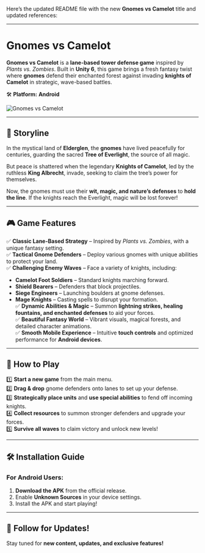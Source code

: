 Here’s the updated README file with the new **Gnomes vs Camelot** title and updated references:

---

# **Gnomes vs Camelot**  

**Gnomes vs Camelot** is a **lane-based tower defense game** inspired by *Plants vs. Zombies*. Built in **Unity 6**, this game brings a fresh fantasy twist where **gnomes** defend their enchanted forest against invading **knights of Camelot** in strategic, wave-based battles.  

🛠 **Platform:** **Android**  

![Gnomes vs Camelot](GnomeVsCamelot/Assets/Images/GameBanner.png)

---

## 📖 **Storyline**  
In the mystical land of **Elderglen**, the **gnomes** have lived peacefully for centuries, guarding the sacred **Tree of Everlight**, the source of all magic.  

But peace is shattered when the legendary **Knights of Camelot**, led by the ruthless **King Albrecht**, invade, seeking to claim the tree’s power for themselves.  

Now, the gnomes must use their **wit, magic, and nature’s defenses** to **hold the line**. If the knights reach the Everlight, magic will be lost forever!  

---

## 🎮 **Game Features**  

✅ **Classic Lane-Based Strategy** – Inspired by *Plants vs. Zombies*, with a unique fantasy setting.  
✅ **Tactical Gnome Defenders** – Deploy various gnomes with unique abilities to protect your land.  
✅ **Challenging Enemy Waves** – Face a variety of knights, including:  
   - **Camelot Foot Soldiers** – Standard knights marching forward.  
   - **Shield Bearers** – Defenders that block projectiles.  
   - **Siege Engineers** – Launching boulders at gnome defenses.  
   - **Mage Knights** – Casting spells to disrupt your formation.  
✅ **Dynamic Abilities & Magic** – Summon **lightning strikes, healing fountains, and enchanted defenses** to aid your forces.  
✅ **Beautiful Fantasy World** – Vibrant visuals, magical forests, and detailed character animations.  
✅ **Smooth Mobile Experience** – Intuitive **touch controls** and optimized performance for **Android devices**.  

---

## 📜 **How to Play**  

1️⃣ **Start a new game** from the main menu.  
2️⃣ **Drag & drop** gnome defenders onto lanes to set up your defense.  
3️⃣ **Strategically place units** and **use special abilities** to fend off incoming knights.  
4️⃣ **Collect resources** to summon stronger defenders and upgrade your forces.  
5️⃣ **Survive all waves** to claim victory and unlock new levels!  

---

## 🛠️ **Installation Guide**  

### **For Android Users:**  
1. **Download the APK** from the official release.  
2. Enable **Unknown Sources** in your device settings.  
3. Install the APK and start playing!  

---

## 📢 **Follow for Updates!**  

Stay tuned for **new content, updates, and exclusive features!**  
